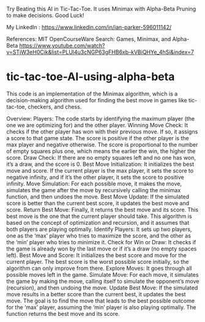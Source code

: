Try Beating this AI in Tic-Tac-Toe. It uses Minimax with Alpha-Beta Pruning to make decisions. Good Luck!

My LinkedIn : https://www.linkedin.com/in/ian-parker-596011142/

References:
MIT OpenCourseWare
Search: Games, Minimax, and Alpha-Beta
https://www.youtube.com/watch?v=STjW3eH0Cik&list=PLUl4u3cNGP63gFHB6xb-kVBiQHYe_4hSi&index=7

# tic-tac-toe-AI-using-alpha-beta

This code is an implementation of the Minimax algorithm, which is a decision-making algorithm used for finding the best move in games like tic-tac-toe, checkers, and chess. 

Overview: 
Players: The code starts by identifying the maximum player (the one we are optimizing for) and the other player.
Winning Move Check: It checks if the other player has won with their previous move. If so, it assigns a score to that game state. The score is positive if the other player is the max player and negative otherwise. The score is proportional to the number of empty squares plus one, which means the earlier the win, the higher the score.
Draw Check: If there are no empty squares left and no one has won, it’s a draw, and the score is 0.
Best Move Initialization: It initializes the best move and score. If the current player is the max player, it sets the score to negative infinity, and if it’s the other player, it sets the score to positive infinity.
Move Simulation: For each possible move, it makes the move, simulates the game after the move by recursively calling the minimax function, and then undoes the move.
Best Move Update: If the simulated score is better than the current best score, it updates the best move and score.
Return Best Move: Finally, it returns the best move and its score. This best move is the one that the current player should take.
This algorithm is based on the concept of optimization and recursion, and it assumes that both players are playing optimally.
Identify Players: It sets up two players, one as the ‘max’ player who tries to maximize the score, and the other as the ‘min’ player who tries to minimize it.
Check for Win or Draw: It checks if the game is already won by the last move or if it’s a draw (no empty spaces left).
Best Move and Score: It initializes the best score and move for the current player. The best score is the worst possible score initially, so the algorithm can only improve from there.
Explore Moves: It goes through all possible moves left in the game.
Simulate Move: For each move, it simulates the game by making the move, calling itself to simulate the opponent’s move (recursion), and then undoing the move.
Update Best Move: If the simulated move results in a better score than the current best, it updates the best move.
The goal is to find the move that leads to the best possible outcome for the ‘max’ player, assuming the ‘min’ player is also playing optimally. The function returns the best move and its score.
